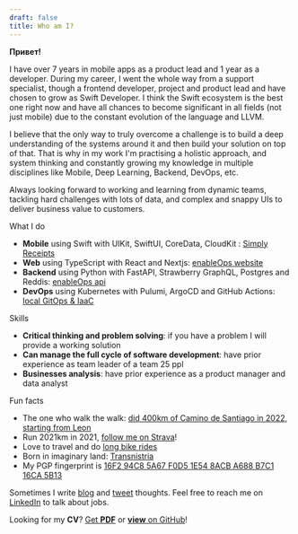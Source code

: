 ```yaml
---
draft: false
title: Who am I?
---
```


**Привет!**

I have over 7 years in mobile apps as a product lead and 1 year as a developer. During my career, I went the whole way from a support specialist, though a frontend developer, project and product lead and have chosen to grow as Swift Developer. I think the Swift ecosystem is the best one right now and have all chances to become significant in all fields (not just mobile) due to the constant evolution of the language and LLVM.

I believe that the only way to truly overcome a challenge is to build a deep understanding of the systems around it and then build your solution on top of that. That is why in my work I'm practising a holistic approach, and system thinking and constantly growing my knowledge in multiple disciplines like Mobile, Deep Learning, Backend, DevOps, etc.

Always looking forward to working and learning from dynamic teams, tackling hard challenges with lots of data, and complex and snappy UIs to deliver business value to customers.

What I do
- **Mobile** using Swift with UIKit, SwiftUI, CoreData, CloudKit : [Simply Receipts](https://github.com/AndreiChenchik/receipt)
- **Web** using TypeScript with React and Nextjs: [enableOps website](https://github.com/enableops/enableops.github.io/tree/main/src/components)
- **Backend** using Python with FastAPI, Strawberry GraphQL, Postgres and Reddis: [enableOps api](https://github.com/enableops/api-service)
- **DevOps** using Kubernetes with Pulumi, ArgoCD and GitHub Actions: [local GitOps & IaaC](https://github.com/AndreiChenchik/local-cluster)

Skills
- **Critical thinking and problem solving**: if you have a problem I will provide a working solution
- **Can manage the full cycle of software development**: have prior experience as team leader of a team 25 ppl
- **Businesses analysis**: have prior experience as a product manager and data analyst

Fun facts
- The one who walk the walk: [did 400km of Camino de Santiago in 2022, starting from Leon](https://storyteller.fit/album/384)
- Run 2021km in 2021, [follow me on Strava](https://www.strava.com/athletes/44250763)!
- Love to travel and do [long bike rides](https://www.strava.com/activities/4836441053)
- Born in imaginary land: [Transnistria](https://en.wikipedia.org/wiki/Transnistria)
- My PGP fingerprint is [16F2 94C8 5A67 F0D5 1E54 8ACB A688 B7C1 16CA 5B13](https://github.com/AndreiChenchik/AndreiChenchik/blob/main/andrei.asc) 


Sometimes I write [blog](https://chenchik.me) and [tweet](https://twitter.com/AndreiChenchik) thoughts. Feel free to reach me on [LinkedIn](https://www.linkedin.com/in/AndreiChenchik) to talk about jobs. 


Looking for my **CV**? [Get **PDF**](https://github.com/AndreiChenchik/AndreiChenchik/raw/main/cv/AndreiChenchik-CV.pdf) or [**view** on GitHub](https://github.com/AndreiChenchik/AndreiChenchik/blob/main/cv/AndreiChenchik-CV.md)!